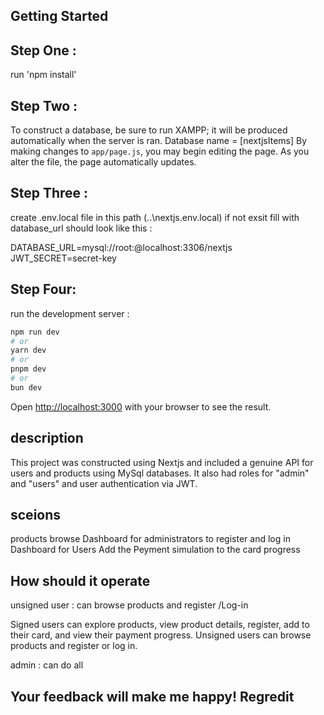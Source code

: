 
## Getting Started

## Step One :
run 'npm install' 
## Step Two : 
To construct a database, be sure to run XAMPP; it will be produced automatically when the server is ran. Database name = [nextjsItems]
By making changes to `app/page.js`, you may begin editing the page. As you alter the file, the page automatically updates.
## Step Three : 
create .env.local file in this path (..\nextjs\.env.local)  if not exsit fill with database_url should look like this :


DATABASE_URL=mysql://root:@localhost:3306/nextjs
JWT_SECRET=secret-key


## Step Four:
 run the development server :

```bash
npm run dev
# or
yarn dev
# or
pnpm dev
# or
bun dev
```

Open [http://localhost:3000](http://localhost:3000) with your browser to see the result.

## description 

This project was constructed using Nextjs and included a genuine API for users and products using MySql databases. It also had roles for "admin" and "users" and user authentication via JWT. 
## sceions
products browse
Dashboard for administrators to register and log in 
Dashboard for Users 
Add the Peyment simulation to the card progress

## How should it operate

unsigned user : can browse products and register /Log-in 

Signed users can explore products, view product details, register, add to their card, and view their payment progress. Unsigned users can browse products and register or log in. 

admin : can do all 


## Your feedback will make me happy! Regredit  
